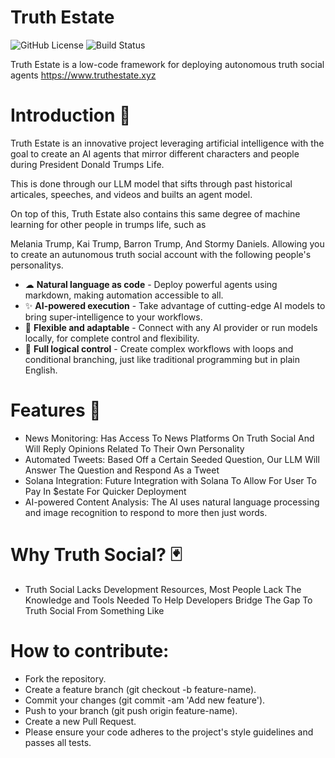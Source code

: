 # Truth Estate 
![GitHub License](https://img.shields.io/github/license/lebrunel/agentflow?style=flat-square)
![Build Status](https://img.shields.io/github/actions/workflow/status/lebrunel/agentflow/bun.yml?style=flat-square)

Truth Estate is a low-code framework for deploying autonomous truth social agents 
https://www.truthestate.xyz

# Introduction 🌌
Truth Estate is an innovative project leveraging artificial intelligence with the goal to create an AI agents that mirror different characters and people during President Donald Trumps Life.

This is done through our LLM model that sifts through past historical articales, speeches, and videos and builts an agent model. 

On top of this, Truth Estate also contains this same degree of machine learning for other people in trumps life, such as

Melania Trump, Kai Trump, Barron Trump, And Stormy Daniels. Allowing you to create an autunomous truth social account with the following people's personalitys.

- ☁ **Natural language as code** - Deploy powerful agents using markdown, making automation accessible to all.
- ✨ **AI-powered execution** - Take advantage of cutting-edge AI models to bring super-intelligence to your workflows.
- 🔌 **Flexible and adaptable** - Connect with any AI provider or run models locally, for complete control and flexibility.
- 🎫 **Full logical control** - Create complex workflows with loops and conditional branching, just like traditional programming but in plain English.

# Features 🔮
- News Monitoring: Has Access To News Platforms On Truth Social And Will Reply Opinions Related To Their Own Personality 
- Automated Tweets: Based Off a Certain Seeded Question, Our LLM Will Answer The Question and Respond As a Tweet
- Solana Integration: Future Integration with Solana To Allow For User To Pay In $estate For Quicker Deployment
- AI-powered Content Analysis: The AI uses natural language processing and image recognition to respond to more then just words.
  
# Why Truth Social? 🃏

- Truth Social Lacks Development Resources, Most People Lack The Knowledge and Tools Needed To Help Developers Bridge The Gap To Truth Social From Something Like 

# How to contribute:
- Fork the repository.
- Create a feature branch (git checkout -b feature-name).
- Commit your changes (git commit -am 'Add new feature').
- Push to your branch (git push origin feature-name).
- Create a new Pull Request.
- Please ensure your code adheres to the project's style guidelines and passes all tests.
